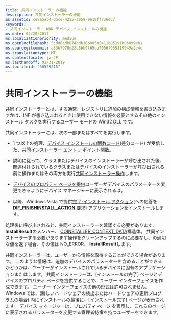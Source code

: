 ```yaml
---
title: 共同インストーラーの機能
description: 共同インストーラーの機能
ms.assetid: ce8a5ab4-d5ce-4255-a959-9619ff736e37
keywords:
- 共同インストーラー WDK デバイス インストールの機能
ms.date: 04/20/2017
ms.localizationpriority: medium
ms.openlocfilehash: 5cdd6adb874bdb16b005a5411b85191b0b099eb1
ms.sourcegitcommit: a33b7978e22d5bb9f65ca7056f955319049a2e4c
ms.translationtype: MT
ms.contentlocale: ja-JP
ms.lasthandoff: 01/31/2019
ms.locfileid: "56529215"
---
```

# <a name="co-installer-functionality"></a>共同インストーラーの機能





共同インストーラーとは、する通常、レジストリに追加の構成情報を書き込みますかは、INF が書き込まれるときに使用できない情報を必要とするその他のインストール タスクを実行するユーザー モードの Win32 DLL です。

共同インストーラーには、次の一部またはすべてを実行します。

-   1 つ以上の処理、[デバイス インストールの関数コード](https://msdn.microsoft.com/library/windows/hardware/ff541307)(差分コード) が受信した、[共同インストーラー エントリ ポイント](co-installer-interface.md#co-installer-entry-point)関数。

-   説明に従って、クラスまたはデバイスのインストーラーが呼び出された後、関連付けられているクラスまたはデバイスのインストーラーが呼び出される前に操作またはその両方を実行[共同インストーラー操作](co-installer-operation.md)します。

-   [デバイスのプロパティ ページを提供](providing-device-property-pages.md)ユーザーがデバイスのパラメーターを変更できるようにデバイス マネージャーに表示されるは。

-   以降、Windows Vista で提供[完了-インストール アクション](finish-install-actions--windows-vista-and-later-.md)(への応答を[ **DIF_FINISHINSTALL_ACTION** ](https://msdn.microsoft.com/library/windows/hardware/ff543684)要求) アプリケーションをインストールします。

処理後に呼び出されると、共同インストーラーを確認する必要があります、 **InstallResult**のメンバー、 [COINSTALLER_CONTEXT_DATA](co-installer-interface.md#coinstaller-context-data)構造体。 共同インストーラーする必要があります操作をクリーンアップするのに必要なし、の適切な値を返す場合、その値は NO_ERROR、 **InstallResult**します。

共同インストーラーは、ユーザーから情報を取得することができる場合があります。 このような情報は、追加のデバイスのパラメーターを含めることができるかどうかは、ユーザーがインストールされているデバイスに固有のアプリケーションまたはします。 共同インストーラーは、[インストールの完了] ページとデバイスのプロパティ ページを提供することで、ユーザー インターフェイスを作成できます。 ユーザー インターフェイスの他の形式は許可されません。 Windows では、(新しいハードウェアの検出またはハードウェアの更新プログラムの場合) 内にインストールの最後に、[インストール完了] ページが表示されます。 デバイス マネージャーは、プロパティ ページ を表示し、これらのページに表示されるパラメーターを変更する管理者特権を持つユーザーをできます。

 

 





